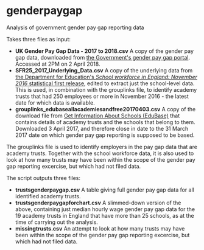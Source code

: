 # genderpaygap
Analysis of government gender pay gap reporting data

Takes three files as input:
- **UK Gender Pay Gap Data - 2017 to 2018.csv**
A copy of the gender pay gap data, downloaded from [the Government's gender pay gap portal](https://gender-pay-gap.service.gov.uk/). Accessed at 2PM on 2 April 2018.
- **SFR25_2017_Underlying_Data.csv**
A copy of the underlying data from [the Department for Education's _School workforce in England: November 2016_ statistical first release](https://www.gov.uk/government/statistics/school-workforce-in-england-november-2016), edited to extract just the school-level data. This is used, in combination with the grouplinks file, to identify academy trusts that had 250 employees or more in November 2016 - the latest date for which data is available.
- **grouplinks_edubaseallacademiesandfree20170403.csv**
A copy of the download file from [Get Information About Schools (EduBase)](https://get-information-schools.service.gov.uk/Downloads) that contains details of academy trusts and the schools that belong to them. Downloaded 3 April 2017, and therefore close in date to the 31 March 2017 date on which gender pay gap reporting is supposed to be based.

The grouplinks file is used to identify employers in the pay gap data that are academy trusts. Together with the school workforce data, it is also used to look at how many trusts may have been within the scope of the gender pay gap reporting excercise, but which had not filed data.

The script outputs three files:
- **trustsgenderpaygap.csv**
A table giving full gender pay gap data for all identified academy trusts.
- **trustsgenderpaygapforchart.csv**
A slimmed-down version of the above, containing just median hourly wage gender pay gap data for the 19 academy trusts in England that have more than 25 schools, as at the time of carrying out the analysis.
- **missingtrusts.csv**
An attempt to look at how many trusts may have been within the scope of the gender pay gap reporting excercise, but which had not filed data.
